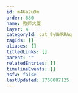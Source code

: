 ```yaml
---
id: m46a2u9m
order: 880
name: 教师大厦
layer: 4
categoryId: cat_9yUWRRAg
tagIds: []
aliases: []
titledLinks: []
parent: ""
relatedEntries: []
timelineEvents: []
nsfw: false
lastUpdated: 1758087125
---
```


